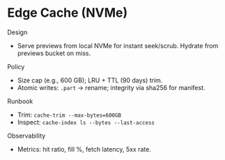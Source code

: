 # Edge Cache (NVMe)

Design
- Serve previews from local NVMe for instant seek/scrub. Hydrate from previews bucket on miss.

Policy
- Size cap (e.g., 600 GB); LRU + TTL (90 days) trim.
- Atomic writes: `.part` → rename; integrity via sha256 for manifest.

Runbook
- Trim: `cache-trim --max-bytes=600GB`
- Inspect: `cache-index ls --bytes --last-access`

Observability
- Metrics: hit ratio, fill %, fetch latency, 5xx rate.
